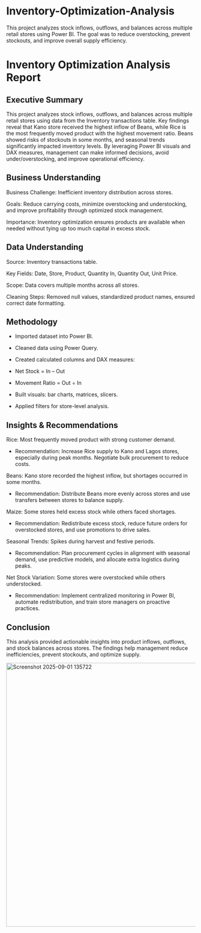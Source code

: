 

# Inventory-Optimization-Analysis
This project analyzes stock inflows, outflows, and balances across multiple retail stores using Power BI. The goal was to reduce overstocking, prevent stockouts, and improve overall supply efficiency.
# Inventory Optimization Analysis Report
## Executive Summary

This project analyzes stock inflows, outflows, and balances across multiple retail stores using data from the Inventory transactions table. Key findings reveal that Kano store received the highest inflow of Beans, while Rice is the most frequently moved product with the highest movement ratio. Beans showed risks of stockouts in some months, and seasonal trends significantly impacted inventory levels. By leveraging Power BI visuals and DAX measures, management can make informed decisions, avoid under/overstocking, and improve operational efficiency.

## Business Understanding

Business Challenge: Inefficient inventory distribution across stores.

Goals: Reduce carrying costs, minimize overstocking and understocking, and improve profitability through optimized stock management.

Importance: Inventory optimization ensures products are available when needed without tying up too much capital in excess stock.

## Data Understanding

Source: Inventory transactions table.

Key Fields: Date, Store, Product, Quantity In, Quantity Out, Unit Price.

Scope: Data covers multiple months across all stores.

Cleaning Steps: Removed null values, standardized product names, ensured correct date formatting.

## Methodology

* Imported dataset into Power BI.

* Cleaned data using Power Query.

* Created calculated columns and DAX measures:

* Net Stock = In – Out

* Movement Ratio = Out ÷ In

* Built visuals: bar charts, matrices, slicers.

* Applied filters for store-level analysis.

## Insights & Recommendations

Rice: Most frequently moved product with strong customer demand.
* Recommendation: Increase Rice supply to Kano and Lagos stores, especially during peak months. Negotiate bulk procurement to reduce costs.

Beans: Kano store recorded the highest inflow, but shortages occurred in some months.
* Recommendation: Distribute Beans more evenly across stores and use transfers between stores to balance supply.

Maize: Some stores held excess stock while others faced shortages.
* Recommendation: Redistribute excess stock, reduce future orders for overstocked stores, and use promotions to drive sales.

Seasonal Trends: Spikes during harvest and festive periods.
* Recommendation: Plan procurement cycles in alignment with seasonal demand, use predictive models, and allocate extra logistics during peaks.

Net Stock Variation: Some stores were overstocked while others understocked.
* Recommendation: Implement centralized monitoring in Power BI, automate redistribution, and train store managers on proactive practices.

## Conclusion

This analysis provided actionable insights into product inflows, outflows, and stock balances across stores. The findings help management reduce inefficiencies, prevent stockouts, and optimize supply.

<img width="1236" height="702" alt="Screenshot 2025-09-01 135722" src="https://github.com/user-attachments/assets/5584523c-5fac-4281-aafc-c69873c77dc7" />






